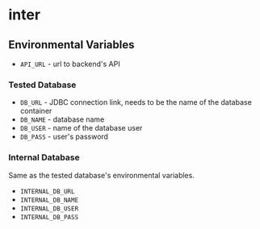 # inter

## Environmental Variables

- `API_URL` - url to backend's API

### Tested Database

- `DB_URL` - JDBC connection link, needs to be the name of the database container
- `DB_NAME` - database name
- `DB_USER` - name of the database user
- `DB_PASS` - user's password

### Internal Database

Same as the tested database's environmental variables.

- `INTERNAL_DB_URL`
- `INTERNAL_DB_NAME`
- `INTERNAL_DB_USER`
- `INTERNAL_DB_PASS`
